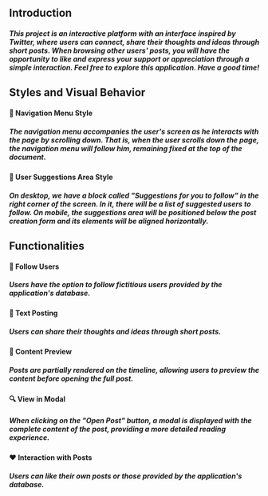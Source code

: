 ## Introduction

##### This project is an interactive platform with an interface inspired by Twitter, where users can connect, share their thoughts and ideas through short posts. When browsing other users' posts, you will have the opportunity to like and express your support or appreciation through a simple interaction. Feel free to explore this application. Have a good time! 

## Styles and Visual Behavior

#### 🎨 Navigation Menu Style

##### The navigation menu accompanies the user's screen as he interacts with the page by scrolling down. That is, when the user scrolls down the page, the navigation menu will follow him, remaining fixed at the top of the document.

#### 🎨 User Suggestions Area Style

##### On desktop, we have a block called "Suggestions for you to follow" in the right corner of the screen. In it, there will be a list of suggested users to follow. On mobile, the suggestions area will be positioned below the post creation form and its elements will be aligned horizontally.

## Functionalities

#### 👥 Follow Users
##### Users have the option to follow fictitious users provided by the application's database.

#### 📝 Text Posting
##### Users can share their thoughts and ideas through short posts.

#### 👀 Content Preview
##### Posts are partially rendered on the timeline, allowing users to preview the content before opening the full post.

#### 🔍 View in Modal
##### When clicking on the "Open Post" button, a modal is displayed with the complete content of the post, providing a more detailed reading experience.

#### ❤️ Interaction with Posts
##### Users can like their own posts or those provided by the application's database.
